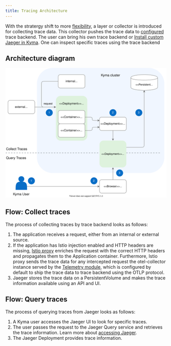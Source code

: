 ```yaml
---
title: Tracing Architecture
---
```


With the stratergy shift to more [flexibility](https://blogs.sap.com/2022/09/25/from-observability-to-telemetry-a-strategy-shift-in-sap-btp-kyma-runtime/), a layer or collector is introduced for collecting trace data. This collector pushes the trace data to [configured](../../01-overview/main-areas/telemetry/telemetry-03-traces.md#setting-up-a-tracepipeline) trace backend. The user can bring his own trace backend or [Install custom Jaeger in Kyma](https://github.com/kyma-project/examples/tree/main/jaeger). One can inspect specific traces using the trace backend

## Architecture diagram

![Tracing architecture](./assets/obsv-tracing-architecture.svg)

## Flow: Collect traces

The process of collecting traces by trace backend looks as follows:

1. The application receives a request, either from an internal or external source.
2. If the application has Istio injection enabled and HTTP headers are missing, [Istio proxy](https://github.com/istio/proxy) enriches the request with the correct HTTP headers and propagates them to the Application container. Furthermore, Istio proxy sends the trace data for any intercepted request the otel-collector instance served by the [Telemetry module](./../../01-overview/main-areas/telemetry/README.md), which is configured by default to ship the trace data to trace backend using the OTLP protocol.  
3. Jaeger stores the trace data on a PersistentVolume and makes the trace information available using an API and UI.

## Flow: Query traces

The process of querying traces from Jaeger looks as follows:

1. A Kyma user accesses the Jaeger UI to look for specific traces.
2. The user passes the request to the Jaeger Query service and retrieves the trace information. Learn more about [accessing Jaeger](../../04-operation-guides/security/sec-06-access-expose-grafana.md).
3. The Jaeger Deployment provides trace information.